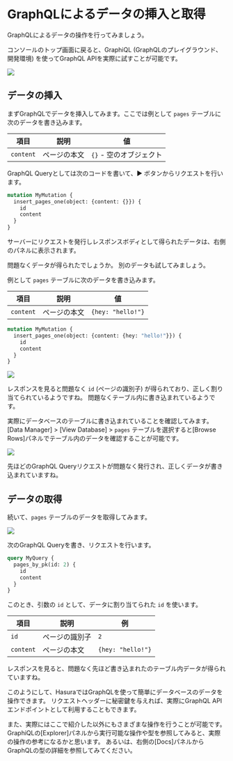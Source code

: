# GraphQLによるデータの挿入と取得

GraphQLによるデータの操作を行ってみましょう。

コンソールのトップ画面に戻ると、GraphiQL (GraphQLのプレイグラウンド、開発環境) を使ってGraphQL APIを実際に試すことが可能です。

![](https://lh3.googleusercontent.com/ygTdByArh1HC1hmh_Eq76ExXmcy0bq2k2y4uBgS3Gdqs7VPb9SjsjuPa_vB5o55Wt69yswx-UHHbjhLdQLH0Cnd2zLMKIWU8wKpQ_zPXmpKki6H5ugVg8B7qDwfY2qnZthheXM-h9w=w1280)

## データの挿入

まずGraphQLでデータを挿入してみます。ここでは例として `pages` テーブルに次のデータを書き込みます。

| 項目      | 説明         | 値                      |
| --------- | ------------ | ----------------------- |
| `content` | ページの本文 | `{}` - 空のオブジェクト |

GraphQL Queryとしては次のコードを書いて、▶ ボタンからリクエストを行います。

<!-- prettier-ignore-start -->
```graphql
mutation MyMutation {
  insert_pages_one(object: {content: {}}) {
    id
    content
  }
}
```
<!-- prettier-ignore-end -->

サーバーにリクエストを発行しレスポンスボディとして得られたデータは、右側のパネルに表示されます。

問題なくデータが得られたでしょうか。
別のデータも試してみましょう。

例として `pages` テーブルに次のデータを書き込みます。

| 項目      | 説明         | 値                |
| --------- | ------------ | ----------------- |
| `content` | ページの本文 | `{hey: "hello!"}` |

<!-- prettier-ignore-start -->
```graphql
mutation MyMutation {
  insert_pages_one(object: {content: {hey: "hello!"}}) {
    id
    content
  }
}
```
<!-- prettier-ignore-end -->

![](https://lh3.googleusercontent.com/jJ11PeUPl-HOu38_Om5KSwm0WguYTopL9Gw1SXX7x9RxRfiBfNNp9Su6FtzzEwsQGZNm8HUX76McMs1YfuhnU9tJWgZoJfpma7_Zk8U2SaOgizNV-G4TA4eKIE5yR5cglZai43It2g=w1280)

レスポンスを見ると問題なく `id` (ページの識別子) が得られており、正しく割り当てられているようですね。
問題なくテーブル内に書き込まれているようです。

実際にデータベースのテーブルに書き込まれていることを確認してみます。[Data Manager] > [View Database] > `pages` テーブルを選択すると[Browse Rows]パネルでテーブル内のデータを確認することが可能です。

![](https://lh3.googleusercontent.com/2ExXahoxvOy25dwNkM8YhlVdlo_3T5kjqGDSRzDfV2O3TV3gjK2F03zp_ewSuafsH_nyS0voOsX5G6uahxSgNRp-BpYpQSCFE36v85D_sEaSnfMcGwPnQMI7kWqsV0X1aUAQhnUgqg=w1280)

先ほどのGraphQL Queryリクエストが問題なく発行され、正しくデータが書き込まれていますね。

## データの取得

続いて、`pages` テーブルのデータを取得してみます。

![](https://lh3.googleusercontent.com/WE8Pqbr0M-RwfGTxoq8uPyZcLkjppcP_g5HVGastYV_pr7Q_mYB9svilyeTRF7G0WK7g4Xgi19AgamY-8h9xuo_05AKb5r96dtiJJpWe7IX7aJjCs9fBssMxhAZUfDA1OsJ1NZ_Yvw=w1280)

次のGraphQL Queryを書き、リクエストを行います。

<!-- prettier-ignore-start -->
```graphql
query MyQuery {
  pages_by_pk(id: 2) {
    id
    content
  }
}
```
<!-- prettier-ignore-end -->

このとき、引数の `id` として、データに割り当てられた `id` を使います。

| 項目      | 説明           | 例                |
| --------- | -------------- | ----------------- |
| `id`      | ページの識別子 | `2`               |
| `content` | ページの本文   | `{hey: "hello!"}` |

レスポンスを見ると、問題なく先ほど書き込まれたのテーブル内データが得られていますね。

このようにして、HasuraではGraphQLを使って簡単にデータベースのデータを操作できます。
リクエストヘッダーに秘密鍵を与えれば、実際にGraphQL APIエンドポイントとして利用することもできます。

また、実際にはここで紹介した以外にもさまざまな操作を行うことが可能です。GraphiQLの[Explorer]パネルから実行可能な操作や型を参照してみると、実際の操作の参考になるかと思います。
あるいは、右側の[Docs]パネルからGraphQLの型の詳細を参照してみてください。
